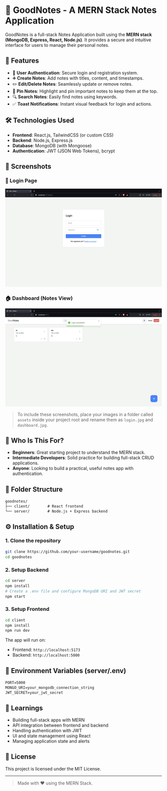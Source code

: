 # 📝 GoodNotes - A MERN Stack Notes Application

GoodNotes is a full-stack Notes Application built using the **MERN stack (MongoDB, Express, React, Node.js)**. It provides a secure and intuitive interface for users to manage their personal notes.

## 🚀 Features

- 🔐 **User Authentication**: Secure login and registration system.
- ➕ **Create Notes**: Add notes with titles, content, and timestamps.
- ✏️ **Edit/Delete Notes**: Seamlessly update or remove notes.
- 📌 **Pin Notes**: Highlight and pin important notes to keep them at the top.
- 🔍 **Search Notes**: Easily find notes using keywords.
- ✅ **Toast Notifications**: Instant visual feedback for login and actions.

## 🛠️ Technologies Used

- **Frontend**: React.js, TailwindCSS (or custom CSS)
- **Backend**: Node.js, Express.js
- **Database**: MongoDB (with Mongoose)
- **Authentication**: JWT (JSON Web Tokens), bcrypt

## 📸 Screenshots

### 🔐 Login Page
![Login Screenshot](https://github.com/Kanav92/notes_app/blob/main/Image%2019-07-25%20at%204.17%20PM.jpg?raw=true)

### 🏠 Dashboard (Notes View)
![Dashboard Screenshot](https://github.com/Kanav92/notes_app/blob/main/Image%2019-07-25%20at%204.17%20PM%20(1).jpg?raw=true)


> To include these screenshots, place your images in a folder called `assets` inside your project root and rename them as `login.jpg` and `dashboard.jpg`.

## 👥 Who Is This For?

- **Beginners**: Great starting project to understand the MERN stack.
- **Intermediate Developers**: Solid practice for building full-stack CRUD applications.
- **Anyone**: Looking to build a practical, useful notes app with authentication.

## 📁 Folder Structure

```
goodnotes/
├── client/        # React frontend
└── server/        # Node.js + Express backend
```

## ⚙️ Installation & Setup

### 1. Clone the repository
```bash
git clone https://github.com/your-username/goodnotes.git
cd goodnotes
```

### 2. Setup Backend
```bash
cd server
npm install
# Create a .env file and configure MongoDB URI and JWT secret
npm start
```

### 3. Setup Frontend
```bash
cd client
npm install
npm run dev
```

The app will run on:
- Frontend: `http://localhost:5173`
- Backend: `http://localhost:5000`

## 🔐 Environment Variables (server/.env)

```
PORT=5000
MONGO_URI=your_mongodb_connection_string
JWT_SECRET=your_jwt_secret
```

## 🧠 Learnings

- Building full-stack apps with MERN
- API integration between frontend and backend
- Handling authentication with JWT
- UI and state management using React
- Managing application state and alerts

## 📜 License

This project is licensed under the MIT License.

---

> Made with ❤️ using the MERN Stack.

